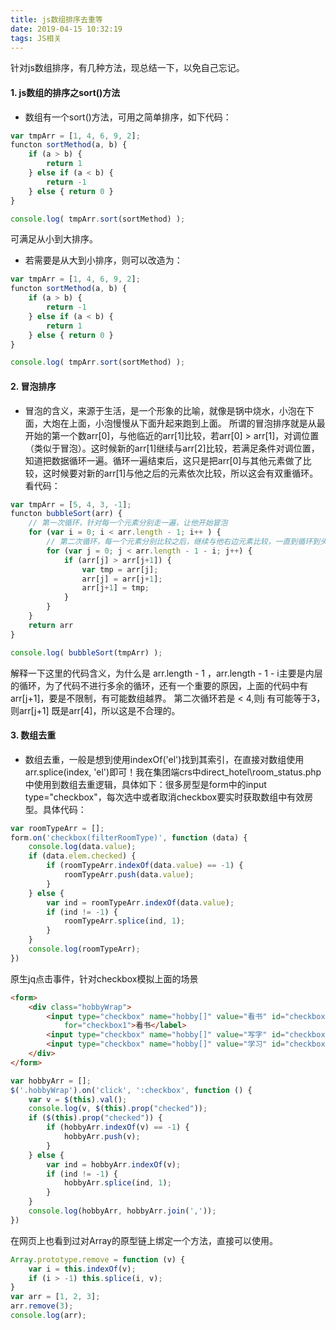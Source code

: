 ```yaml
---
title: js数组排序去重等
date: 2019-04-15 10:32:19
tags: JS相关
---
```



针对js数组排序，有几种方法，现总结一下，以免自己忘记。

#### 1. js数组的排序之sort()方法

* 数组有一个sort()方法，可用之简单排序，如下代码：
~~~javascript
var tmpArr = [1, 4, 6, 9, 2];
functon sortMethod(a, b) {
    if (a > b) {
        return 1
    } else if (a < b) {
        return -1
    } else { return 0 }
}

console.log( tmpArr.sort(sortMethod) );
~~~

可满足从小到大排序。

* 若需要是从大到小排序，则可以改造为：

~~~javascript
var tmpArr = [1, 4, 6, 9, 2];
functon sortMethod(a, b) {
    if (a > b) {
        return -1
    } else if (a < b) {
        return 1
    } else { return 0 }
}

console.log( tmpArr.sort(sortMethod) );
~~~

#### 2. 冒泡排序

* 冒泡的含义，来源于生活，是一个形象的比喻，就像是锅中烧水，小泡在下面，大炮在上面，小泡慢慢从下面升起来跑到上面。 所谓的冒泡排序就是从最开始的第一个数arr[0]，与他临近的arr[1]比较，若arr[0] > arr[1]，对调位置（类似于冒泡）。这时候新的arr[1]继续与arr[2]比较，若满足条件对调位置，知道把数据循环一遍。循环一遍结束后，这只是把arr[0]与其他元素做了比较，这时候要对新的arr[1]与他之后的元素依次比较，所以这会有双重循环。 看代码：

~~~javascript
var tmpArr = [5, 4, 3, -1];
functon bubbleSort(arr) {
    // 第一次循环，针对每一个元素分别走一遍，让他开始冒泡
    for (var i = 0; i < arr.length - 1; i++ ) {
        // 第二次循环，每一个元素分别比较之后，继续与他右边元素比较，一直到循环到头
        for (var j = 0; j < arr.length - 1 - i; j++) {
            if (arr[j] > arr[j+1]) {
                var tmp = arr[j];
                arr[j] = arr[j+1];
                arr[j+1] = tmp;
            }
        }
    }
    return arr
}

console.log( bubbleSort(tmpArr) );
~~~
解释一下这里的代码含义，为什么是 arr.length - 1 ，arr.length - 1 - i主要是内层的循环，为了代码不进行多余的循环，还有一个重要的原因，上面的代码中有arr[j+1]，要是不限制，有可能数组越界。 第二次循环若是 < 4,则j 有可能等于3，则arr[j+1] 既是arr[4]，所以这是不合理的。

#### 3. 数组去重
* 数组去重，一般是想到使用indexOf('el')找到其索引，在直接对数组使用 arr.splice(index, 'el')即可！我在集团端crs中direct_hotel\room_status.php中使用到数组去重逻辑，具体如下：很多房型是form中的input type="checkbox"，每次选中或者取消checkbox要实时获取数组中有效房型。具体代码：

~~~JavaScript
var roomTypeArr = [];
form.on('checkbox(filterRoomType)', function (data) {
    console.log(data.value);
    if (data.elem.checked) {
        if (roomTypeArr.indexOf(data.value) == -1) {
            roomTypeArr.push(data.value);
        }
    } else {
        var ind = roomTypeArr.indexOf(data.value);
        if (ind != -1) {
            roomTypeArr.splice(ind, 1);
        }
    }
    console.log(roomTypeArr);
})
~~~

原生jq点击事件，针对checkbox模拟上面的场景
~~~html
<form>
    <div class="hobbyWrap">
        <input type="checkbox" name="hobby[]" value="看书" id="checkbox1" class=""> <label
            for="checkbox1">看书</label>
        <input type="checkbox" name="hobby[]" value="写字" id="checkbox2"> <label for="checkbox2">写字</label>
        <input type="checkbox" name="hobby[]" value="学习" id="checkbox3"> <label for="checkbox3">学习</label>
    </div>
</form>
~~~
~~~JavaScript
var hobbyArr = [];
$('.hobbyWrap').on('click', ':checkbox', function () {
    var v = $(this).val();
    console.log(v, $(this).prop("checked"));
    if ($(this).prop("checked")) {
        if (hobbyArr.indexOf(v) == -1) {
            hobbyArr.push(v);
        }
    } else {
        var ind = hobbyArr.indexOf(v);
        if (ind != -1) {
            hobbyArr.splice(ind, 1);
        }
    }
    console.log(hobbyArr, hobbyArr.join(','));
})
~~~

在网页上也看到过对Array的原型链上绑定一个方法，直接可以使用。
~~~javascript
Array.prototype.remove = function (v) {
    var i = this.indexOf(v);
    if (i > -1) this.splice(i, v);
}
var arr = [1, 2, 3];
arr.remove(3);
console.log(arr);
~~~
